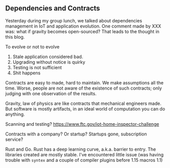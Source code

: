 Dependencies and Contracts
---

Yesterday during my group lunch, we talked about dependencies management in IoT and application evolution.
One comment made by XXX was: what if gravity becomes open-sourced? That leads to the thought in this blog.

To evolve or not to evolve

1. Stale application considered bad.
2. Upgrading without notice is quirky
3. Testing is not sufficient
4. Shit happens

Contracts are easy to made, hard to maintain. We make assumptions all the time.
Worse, people are not aware of the existence of such contracts; only judging with one observation of the results.

Gravity, law of physics are like contracts that mechanical engineers made.
But software is mostly artifacts, in an ideal world of computation you can do anything.

Scanning and testing?
https://www.ftc.gov/iot-home-inspector-challenge

Contracts with a company? Or startup? Startups gone, subscription service?

Rust and Go.
Rust has a deep learning curve, a.k.a. barrier to entry. The libraries created are mostly stable.
I've encountered little issue (was having trouble with `syntex` and a couple of compiler plugins before 1.15 macros 1.1)
